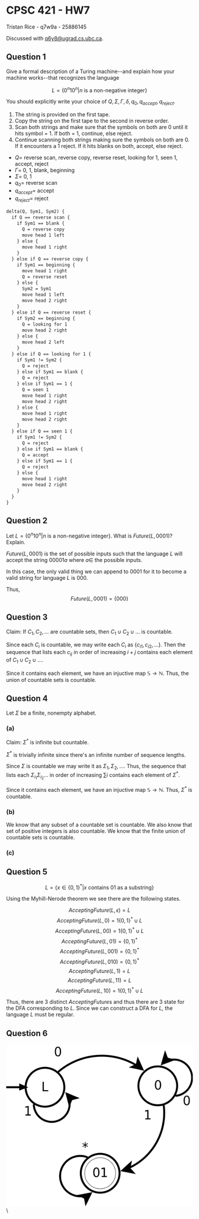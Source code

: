 # CPSC 421 - HW7

Tristan Rice - q7w9a - 25886145

Discussed with q6y8@ugrad.cs.ubc.ca.

## Question 1

Give a formal description of a Turing machine--and explain how your machine
works--that recognizes the language

$$L=\{0^n10^n | n \text{ is a non-negative integer}\}$$

You should explicitly write your choice of
$Q, \Sigma, \Gamma, \delta, q_0, q_{accept}, q_{reject}$.

1. The string is provided on the first tape.
2. Copy the string on the first tape to the second in reverse order.
3. Scan both strings and make sure that the symbols on both are 0 until it hits
   symbol = 1. If both = 1, continue, else reject.
4. Continue scanning both strings making sure the symbols on both are 0. If it
   encounters a 1 reject. If it hits blanks on both, accept, else reject.


* $Q=$ reverse scan, reverse copy, reverse reset, looking for 1, seen 1, accept, reject
* $\Gamma=$ 0, 1, blank, beginning
* $\Sigma=$ 0, 1
* $q_0=$ reverse scan
* $q_{accept}=$ accept
* $q_{reject} =$ reject

```
delta(Q, Sym1, Sym2) {
  if Q == reverse scan {
    if Sym1 == blank {
      Q = reverse copy
      move head 1 left
    } else {
      move head 1 right
    }
  } else if Q == reverse copy {
    if Sym1 == beginning {
      move head 1 right
      Q = reverse reset
    } else {
      Sym2 = Sym1
      move head 1 left
      move head 2 right
    }
  } else if Q == reverse reset {
    if Sym2 == beginning {
      Q = looking for 1
      move head 2 right
    } else {
      move head 2 left
    }
  } else if Q == looking for 1 {
    if Sym1 != Sym2 {
      Q = reject
    } else if Sym1 == blank {
      Q = reject
    } else if Sym1 == 1 {
      Q = seen 1
      move head 1 right
      move head 2 right
    } else {
      move head 1 right
      move head 2 right
    }
  } else if Q == seen 1 {
    if Sym1 != Sym2 {
      Q = reject
    } else if Sym1 == blank {
      Q = accept
    } else if Sym1 == 1 {
      Q = reject
    } else {
      move head 1 right
      move head 2 right
    }
  }
}
```



## Question 2

Let $L=\{0^n10^n|n \text{ is a non-negative integer}\}$. What is $Future(L,0001)$? Explain.

$Future(L,0001)$ is the set of possible inputs such that the language $L$ will
accept the string $00001a$ where $a\in$ the possible inputs.

In this case, the only valid thing we can append to $0001$ for it to become a
valid string for language $L$ is $000$.

Thus,
$$Future(L,0001) = \{000\}$$

## Question 3

Claim: If $C_1, C_2, \ldots$ are countable sets, then $C_1 \cup C_2 \cup \ldots$
is countable.

Since each $C_i$ is countable, we may write each $C_i$ as $\{c_{i1}, c_{i2},
\ldots\}$. Then the sequence that lists each $c_{ij}$ in order of increasing
$i+j$ contains each element of $C_1 \cup C_2 \cup \ldots$.

Since it contains each element, we have an injuctive map
$\mathbb{S} \to \mathbb{N}$. Thus, the union of countable sets is countable.


## Question 4

Let $\Sigma$ be a finite, nonempty alphabet.

### (a)

Claim: $\Sigma^*$ is infinite but countable.

$\Sigma^*$ is trivially infinite since there's an infinite number of sequence lengths.

Since $\Sigma$ is countable we may write it as $\Sigma_{1}, \Sigma_{2}, \ldots$.
Thus, the sequence that lists each $\Sigma_{i_1}\Sigma_{i_2}\ldots$ in order of
increasing $\sum i$ contains each element of $\Sigma^*$.

Since it contains each element, we have an injuctive map
$\mathbb{S} \to \mathbb{N}$. Thus, $\Sigma^*$ is countable.

### (b)

We know that any subset of a countable set is countable. We also know that set
of positive integers is also countable. We know that the finite union of
countable sets is countable.

### (c)

## Question 5

$$L=\{x\in\{0,1\}^* | x \text{ contains 01 as a substring}\}$$

Using the Myhill-Nerode theorem we see there are the following states.

$$AcceptingFuture(L, \epsilon) = L$$
$$AcceptingFuture(L, 0) = 1\{0,1\}^* \cup L$$
$$AcceptingFuture(L, 00) = 1\{0,1\}^* \cup L$$
$$AcceptingFuture(L, 01) = \{0,1\}^*$$
$$AcceptingFuture(L, 001) = \{0,1\}^*$$
$$AcceptingFuture(L, 010) = \{0,1\}^*$$
$$AcceptingFuture(L, 1) = L$$
$$AcceptingFuture(L, 11) = L$$
$$AcceptingFuture(L, 10) = 1\{0,1\}^* \cup L$$

Thus, there are 3 distinct $AcceptingFuture$s and thus there are 3 state for the
DFA corresponding to $L$. Since we can construct a DFA for $L$, the language $L$
must be regular.

## Question 6

![](./q6.png)\


